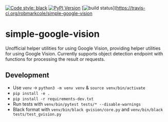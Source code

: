 [![Code style: black](https://img.shields.io/badge/code%20style-black-000000.svg)](https://github.com/ambv/black)
[![PyPI Version](https://img.shields.io/pypi/v/simple-google-vision.svg)](https://pypi.org/project/simple-google-vision/)
[![build status](http://img.shields.io/travis/robmarkcole/simple-google-vision/master.svg?style=flat)](https://travis-ci.org/robmarkcole/simple-google-vision

# simple-google-vision
Unofficial helper utilities for using Google Vision, providing helper utilities for using Google Vision. Currently supports object detection endpoint with functions for processing the result or requests.

## Development
* Use `venv` -> `python3 -m venv venv` & `source venv/bin/activate`
* `pip install -e .`
* `pip install -r requirements-dev.txt`
* Run tests with `venv/bin/pytest tests/* --disable-warnings`
* Black format with `venv/bin/black gvision/core.py` and `venv/bin/black tests/test_gvision.py`